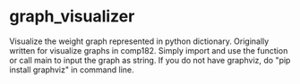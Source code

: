 # graph_visualizer
Visualize the weight graph represented in python dictionary. Originally written for visualize graphs in comp182.
Simply import and use the function or call main to input the graph as string.
If you do not have graphviz, do "pip install graphviz" in command line.
